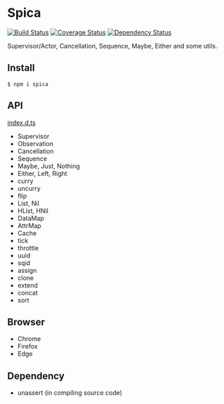 # Spica

[![Build Status](https://travis-ci.org/falsandtru/spica.svg?branch=master)](https://travis-ci.org/falsandtru/spica)
[![Coverage Status](https://coveralls.io/repos/falsandtru/spica/badge.svg?branch=master&service=github)](https://coveralls.io/github/falsandtru/spica?branch=master)
[![Dependency Status](https://gemnasium.com/falsandtru/spica.svg)](https://gemnasium.com/falsandtru/spica)

Supervisor/Actor, Cancellation, Sequence, Maybe, Either and some utils.

## Install

```
$ npm i spica
```

## API

[index.d.ts](index.d.ts)

- Supervisor
- Observation
- Cancellation
- Sequence
- Maybe, Just, Nothing
- Either, Left, Right
- curry
- uncurry
- flip
- List, Nil
- HList, HNil
- DataMap
- AttrMap
- Cache
- tick
- throttle
- uuid
- sqid
- assign
- clone
- extend
- concat
- sort

## Browser

- Chrome
- Firefox
- Edge

## Dependency

- unassert (in compiling source code)
